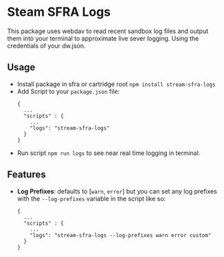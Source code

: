 Steam SFRA Logs
================

This package uses webdav to read recent sandbox log files and output them into your terminal to approximate live sever logging. Using the credentials of your dw.json.

Usage
-----
- Install package in sfra or cartridge root `npm install stream-sfra-logs`
- Add Script to your `package.json` file:
  ```
  {
    ...
    "scripts" : {
      ...
      "logs": "stream-sfra-logs"
    }
  }
  ```
- Run script `npm run logs` to see near real time logging in terminal.

Features
--------
- **Log Prefixes**: defaults to [`warn`, `error`] but you can set any log prefixes with the `--log-prefixes` variable in the script like so:
  ```
  {
    ...
    "scripts" : {
      ...
      "logs": "stream-sfra-logs --log-prefixes warn error custom"
    }
  }
  ```
